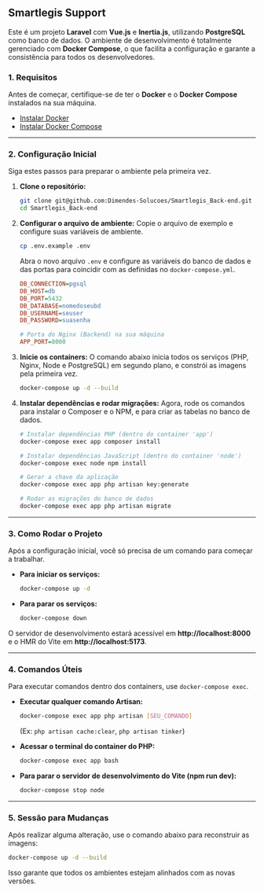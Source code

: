## Smartlegis Support

Este é um projeto **Laravel** com **Vue.js** e **Inertia.js**, utilizando **PostgreSQL** como banco de dados. O ambiente de desenvolvimento é totalmente gerenciado com **Docker Compose**, o que facilita a configuração e garante a consistência para todos os desenvolvedores.

### 1\. Requisitos

Antes de começar, certifique-se de ter o **Docker** e o **Docker Compose** instalados na sua máquina.

  - [Instalar Docker](https://docs.docker.com/get-docker/)
  - [Instalar Docker Compose](https://docs.docker.com/compose/install/)

-----

### 2\. Configuração Inicial

Siga estes passos para preparar o ambiente pela primeira vez.

1.  **Clone o repositório:**

    ```bash
    git clone git@github.com:Dimendes-Solucoes/Smartlegis_Back-end.git
    cd Smartlegis_Back-end
    ```

2.  **Configurar o arquivo de ambiente:**
    Copie o arquivo de exemplo e configure suas variáveis de ambiente.

    ```bash
    cp .env.example .env
    ```

    Abra o novo arquivo `.env` e configure as variáveis do banco de dados e das portas para coincidir com as definidas no `docker-compose.yml`.

    ```ini
    DB_CONNECTION=pgsql
    DB_HOST=db
    DB_PORT=5432
    DB_DATABASE=nomedoseubd
    DB_USERNAME=seuser
    DB_PASSWORD=suasenha

    # Porta do Nginx (Backend) na sua máquina
    APP_PORT=8000
    ```

3.  **Inicie os containers:**
    O comando abaixo inicia todos os serviços (PHP, Nginx, Node e PostgreSQL) em segundo plano, e constrói as imagens pela primeira vez.

    ```bash
    docker-compose up -d --build
    ```

4.  **Instalar dependências e rodar migrações:**
    Agora, rode os comandos para instalar o Composer e o NPM, e para criar as tabelas no banco de dados.

    ```bash
    # Instalar dependências PHP (dentro do container 'app')
    docker-compose exec app composer install

    # Instalar dependências JavaScript (dentro do container 'node')
    docker-compose exec node npm install

    # Gerar a chave da aplicação
    docker-compose exec app php artisan key:generate

    # Rodar as migrações do banco de dados
    docker-compose exec app php artisan migrate
    ```

-----

### 3\. Como Rodar o Projeto

Após a configuração inicial, você só precisa de um comando para começar a trabalhar.

  - **Para iniciar os serviços:**
    ```bash
    docker-compose up -d
    ```
  - **Para parar os serviços:**
    ```bash
    docker-compose down
    ```

O servidor de desenvolvimento estará acessível em **http://localhost:8000** e o HMR do Vite em **http://localhost:5173**.

-----

### 4\. Comandos Úteis

Para executar comandos dentro dos containers, use `docker-compose exec`.

  - **Executar qualquer comando Artisan:**

    ```bash
    docker-compose exec app php artisan [SEU_COMANDO]
    ```

    (Ex: `php artisan cache:clear`, `php artisan tinker`)

  - **Acessar o terminal do container do PHP:**

    ```bash
    docker-compose exec app bash
    ```

  - **Para parar o servidor de desenvolvimento do Vite (npm run dev):**

    ```bash
    docker-compose stop node
    ```

-----

### 5\. Sessão para Mudanças

Após realizar alguma alteração, use o comando abaixo para reconstruir as imagens:

```bash
docker-compose up -d --build
```

Isso garante que todos os ambientes estejam alinhados com as novas versões.